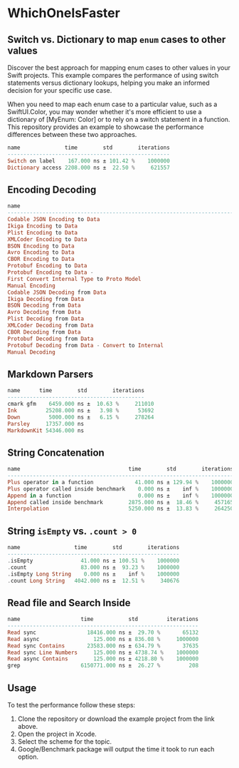 # WhichOneIsFaster

## Switch vs. Dictionary to map `enum` cases to other values
Discover the best approach for mapping enum cases to other values in your Swift projects. This example compares the performance of using switch statements versus dictionary lookups, helping you make an informed decision for your specific use case.

When you need to map each enum case to a particular value, such as a SwiftUI.Color, you may wonder whether it's more efficient to use a dictionary of [MyEnum: Color] or to rely on a switch statement in a function. This repository provides an example to showcase the performance differences between these two approaches.

```haskell
name              time        std        iterations
---------------------------------------------------
Switch on label    167.000 ns ± 101.42 %    1000000
Dictionary access 2208.000 ns ±  22.50 %     621557
```

## Encoding Decoding

```haskell
name                                                                   time         std        iterations
---------------------------------------------------------------------------------------------------------
Codable JSON Encoding to Data                                           2375.000 ns ±  21.83 %     552365
Ikiga Encoding to Data                                                   875.000 ns ±  21.00 %    1000000
Plist Encoding to Data                                                  5833.000 ns ±   8.51 %     239088
XMLCoder Encoding to Data                                              12375.000 ns ±   4.29 %     111631
BSON Encoding to Data                                                   2083.000 ns ±  10.92 %     670134
Avro Encoding to Data                                                   3833.000 ns ±  16.69 %     364732
CBOR Encoding to Data                                                   1458.000 ns ±  23.48 %     933959
Protobuf Encoding to Data                                                125.000 ns ±  89.69 %    1000000
Protobuf Encoding to Data - 
First Convert Internal Type to Proto Model                               125.000 ns ±  96.08 %    1000000
Manual Encoding                                                         1792.000 ns ± 678.13 %     631953
Codable JSON Decoding from Data                                         3833.000 ns ±   9.17 %     360046
Ikiga Decoding from Data                                                1833.000 ns ±  11.88 %     760585
BSON Decoding from Data                                                 2625.000 ns ±  13.81 %     523171
Avro Decoding from Data                                                  875.000 ns ±  16.30 %    1000000
Plist Decoding from Data                                                2875.000 ns ±   8.39 %     481137
XMLCoder Decoding from Data                                            19208.000 ns ±   8.63 %      70437
CBOR Decoding from Data                                                 1416.000 ns ±  14.13 %     985492
Protobuf Decoding from Data                                              167.000 ns ±  62.11 %    1000000
Protobuf Decoding from Data - Convert to Internal                        167.000 ns ±  66.94 %    1000000
Manual Decoding                                                         2167.000 ns ±  26.61 %     628820
```

## Markdown Parsers

```haskell
name      time        std        iterations
-------------------------------------------
cmark gfm    6459.000 ns ±  10.63 %     211010
Ink         25208.000 ns ±   3.98 %      53692
Down         5000.000 ns ±   6.15 %     278264
Parsley     17357.000 ns
MarkdownKit 54346.000 ns
```

## String Concatenation

```haskell
name                                  time        std        iterations
-----------------------------------------------------------------------
Plus operator in a function             41.000 ns ± 129.94 %    1000000
Plus operator called inside benchmark    0.000 ns ±    inf %    1000000
Append in a function                     0.000 ns ±    inf %    1000000
Append called inside benchmark        2875.000 ns ±  18.46 %     457165
Interpolation                         5250.000 ns ±  13.83 %     264250
```

## String `isEmpty` vs. `.count > 0`

```haskell
name                 time        std        iterations
------------------------------------------------------
.isEmpty               41.000 ns ± 100.51 %    1000000
.count                 83.000 ns ±  93.23 %    1000000
.isEmpty Long String    0.000 ns ±    inf %    1000000
.count Long String   4042.000 ns ±  12.51 %     340676
```

## Read file and Search Inside

```haskell
name                   time           std         iterations
------------------------------------------------------------
Read sync                18416.000 ns ±  29.70 %       65132
Read async                 125.000 ns ± 836.08 %     1000000
Read sync Contains       23583.000 ns ± 634.79 %       37635
Read sync Line Numbers     125.000 ns ± 4738.74 %    1000000
Read async Contains        125.000 ns ± 4218.80 %    1000000
grep                   6150771.000 ns ±  26.27 %         208
```

## Usage

To test the performance follow these steps:

1. Clone the repository or download the example project from the link above.
1. Open the project in Xcode.
1. Select the scheme for the topic.
1. Google/Benchmark package will output the time it took to run each option.

